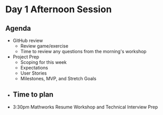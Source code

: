 # Day 1 Afternoon Session

## Agenda

- GitHub review
  - Review game/exercise
  - Time to review any questions from the morning's workshop
- Project Prep
  - Scoping for this week
  - Expectations
  - User Stories
  - Milestones, MVP, and Stretch Goals
- Time to plan
  - 
- 3:30pm Mathworks Resume Workshop and Technical Interview Prep
